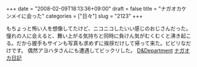 +++
date = "2008-02-09T18:13:36+09:00"
draft = false
title = "ナガオカケンメイに会った"
categories = ["日々"]
slug = "2123"
+++

もちょっと怖い人を想像してたけど、ニコニコしたいい感じのおじさんだった。憧れの人に会えると、舞い上がる気持ちと同時に負けん気がむくむくと沸き起こる。だから握手もサインも写真も求めずに挨拶だけして帰って来た。ビビリなだけです。
偶然アヨハタさんにも遭遇してビックリした。
<a href="http://www.d-department.jp/" target="_blank">D&Department</a>
<a href="http://web.d-department.jp/blog/" target="_blank">ナガオカ日記</a>
